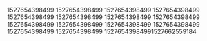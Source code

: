 1527654398499
1527654398499
1527654398499
1527654398499
1527654398499
1527654398499
1527654398499
1527654398499
1527654398499
1527654398499
1527654398499
1527654398499
1527654398499
1527654398499
15276543984991527662559184